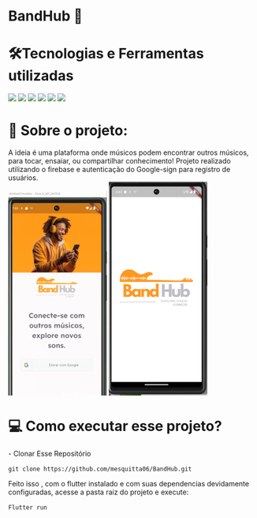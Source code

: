 # BandHub 🎸

<h1> 🛠️Tecnologias e Ferramentas utilizadas</h1>
<div align= "left">
  <img src="https://cdn.jsdelivr.net/gh/devicons/devicon/icons/flutter/flutter-original.svg" width = 50/ >
<img src="https://cdn.jsdelivr.net/gh/devicons/devicon/icons/firebase/firebase-plain-wordmark.svg" width =50 / >
<img src="https://cdn.jsdelivr.net/gh/devicons/devicon/icons/google/google-original.svg" width = 50 />
<img src="https://cdn.jsdelivr.net/gh/devicons/devicon/icons/javascript/javascript-original.svg"  width = 50/>
<img src="https://cdn.jsdelivr.net/gh/devicons/devicon/icons/androidstudio/androidstudio-original-wordmark.svg"  width = 50/>
<img src="https://cdn.jsdelivr.net/gh/devicons/devicon/icons/kotlin/kotlin-original-wordmark.svg" width = 50/>
                    
          

</div>

<h1> 📄 Sobre o projeto: </h1>
A ideia é uma plataforma onde músicos podem encontrar outros músicos, para tocar, ensaiar, ou compartilhar conhecimento! 
Projeto realizado utilizando o firebase e autenticação do Google-sign para registro de usuários.
<div>
  <img src= "https://github.com/mesquitta06/BandHub/blob/main/bandhub/assets/images/LoginPage.png" width = 200 />

  <img src = "https://github.com/mesquitta06/BandHub/blob/main/bandhub/assets/images/SplashPage.png" width = 200/>
</div>
  


<h1>💻 Como executar esse projeto? </h1>
  - Clonar Esse Repositório
  
  ```
git clone https://github.com/mesquitta06/BandHub.git

```
Feito isso , com o flutter instalado e com suas dependencias devidamente configuradas, acesse a pasta raiz do projeto e execute:

```
Flutter run



